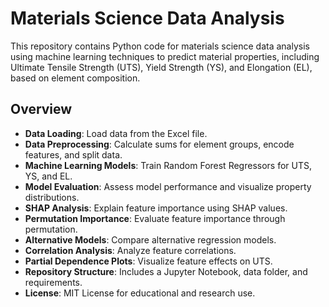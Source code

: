 # Materials Science Data Analysis

This repository contains Python code for materials science data analysis using machine learning techniques to predict material properties, including Ultimate Tensile Strength (UTS), Yield Strength (YS), and Elongation (EL), based on element composition.

## Overview

- **Data Loading**: Load data from the Excel file.
- **Data Preprocessing**: Calculate sums for element groups, encode features, and split data.
- **Machine Learning Models**: Train Random Forest Regressors for UTS, YS, and EL.
- **Model Evaluation**: Assess model performance and visualize property distributions.
- **SHAP Analysis**: Explain feature importance using SHAP values.
- **Permutation Importance**: Evaluate feature importance through permutation.
- **Alternative Models**: Compare alternative regression models.
- **Correlation Analysis**: Analyze feature correlations.
- **Partial Dependence Plots**: Visualize feature effects on UTS.
- **Repository Structure**: Includes a Jupyter Notebook, data folder, and requirements.
- **License**: MIT License for educational and research use.
